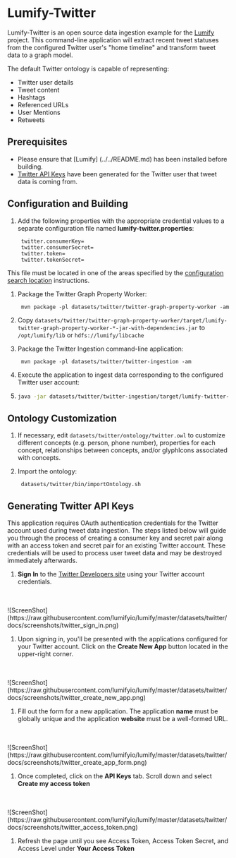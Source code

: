 # Lumify-Twitter

Lumify-Twitter is an open source data ingestion example for the [Lumify](http://lumify.io) project.  This command-line application will extract recent tweet statuses from the configured Twitter user's "home timeline" and transform tweet data to a graph model.

The default Twitter ontology is capable of representing:
* Twitter user details
* Tweet content
* Hashtags
* Referenced URLs
* User Mentions
* Retweets

## Prerequisites

* Please ensure that [Lumify] (../../README.md) has been installed before building.
* [Twitter API Keys](#generating-twitter-api-keys) have been generated for the Twitter user that tweet data is coming from.

## Configuration and Building

1. Add the following properties with the appropriate credential values to a separate configuration file named **lumify-twitter.properties**:

        twitter.consumerKey= 
        twitter.consumerSecret=
        twitter.token=
        twitter.tokenSecret=

This file must be located in one of the areas specified by the [configuration search location](https://github.com/lumifyio/lumify/blob/master/docs/configuration.md#configuration-search-order) instructions. 

1. Package the Twitter Graph Property Worker:

        mvn package -pl datasets/twitter/twitter-graph-property-worker -am

1. Copy `datasets/twitter/twitter-graph-property-worker/target/lumify-twitter-graph-property-worker-*-jar-with-dependencies.jar` to `/opt/lumify/lib` or `hdfs://lumify/libcache`

1. Package the Twitter Ingestion command-line application:

        mvn package -pl datasets/twitter/twitter-ingestion -am

1. Execute the application to ingest data corresponding to the configured Twitter user account:
2. 
   ```sh
   java -jar datasets/twitter/twitter-ingestion/target/lumify-twitter-ingestion-0.4.1-SNAPSHOT-jar-with-dependencies.jar
   ```

## Ontology Customization

1. If necessary, edit `datasets/twitter/ontology/twitter.owl` to customize different concepts (e.g. person, phone number), properties for each concept, relationships between concepts, and/or glyphIcons associated with concepts.

1. Import the ontology:

        datasets/twitter/bin/importOntology.sh

## Generating Twitter API Keys
This application requires OAuth authentication credentials for the Twitter account used during tweet data ingestion.  The steps listed below will guide you through the process of creating a consumer key and secret pair along with an access token and secret pair for an existing Twitter account.  These credentials will be used to process user tweet data and may be destroyed immediately afterwards.

1. **Sign In** to the [Twitter Developers site](https://apps.twitter.com/) using your Twitter account credentials.
<br />
<br />
![ScreenShot](https://raw.githubusercontent.com/lumifyio/lumify/master/datasets/twitter/docs/screenshots/twitter_sign_in.png)

1. Upon signing in, you'll be presented with the applications configured for your Twitter account.  Click on the **Create New App** button located in the upper-right corner.
<br />
<br />
![ScreenShot](https://raw.githubusercontent.com/lumifyio/lumify/master/datasets/twitter/docs/screenshots/twitter_create_new_app.png)

1. Fill out the form for a new application.  The application **name** must be globally unique and the application **website** must be a well-formed URL.
<br />
<br />
![ScreenShot](https://raw.githubusercontent.com/lumifyio/lumify/master/datasets/twitter/docs/screenshots/twitter_create_app_form.png)

1. Once completed, click on the **API Keys** tab. Scroll down and select **Create my access token**
<br />
<br />
![ScreenShot](https://raw.githubusercontent.com/lumifyio/lumify/master/datasets/twitter/docs/screenshots/twitter_access_token.png)

1. Refresh the page until you see Access Token, Access Token Secret, and Access Level under **Your Access Token**

